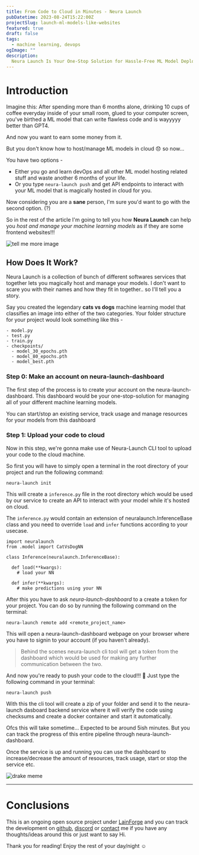 ```yaml
---
title: From Code to Cloud in Minutes - Neura Launch
pubDatetime: 2023-08-24T15:22:00Z
projectSlug: launch-ml-models-like-websites
featured: true
draft: false
tags:
  - machine learning, devops
ogImage: ""
description:
  Neura Launch Is Your One-Stop Solution for Hassle-Free ML Model Deployment.
---
```


# Introduction

Imagine this: After spending more than 6 months alone, drinking 10 cups of coffee everyday inside of your small room, glued to your computer screen, you've birthed a ML model that can write flawless code and is wayyyyy better than GPT4. 

And now you want to earn some money from it.

But you don't know how to host/manage ML models in cloud 😞 so now...

You have two options - 

- Either you go and learn devOps and all other ML model hosting related stuff and waste another 6 months of your life.
- Or you type `neura-launch push` and get API endpoints to interact with your ML model that is magically hosted in cloud for you.

Now considering you are a **sane** person, I'm sure you'd want to go with the second option. (?)

So in the rest of the article I'm going to tell you how **Neura Launch** can help you _host and manage your machine learning models_ as if they are some frontend websites!!! 

![tell me more image](/imgs/neura-launch/cat.jpeg)

## How Does It Work?

Neura Launch is a collection of bunch of different softwares services that together lets you magically host and manage your models. I don't want to scare you with their names and how they fit in together.. so I'll tell you a story.

Say you created the legendary **cats vs dogs** machine learning model that classifies an image into either of the two categories.
Your folder structure for your project would look something like this - 
```
- model.py
- test.py
- train.py
- checkpoints/
  - model_30_epochs.pth
  - model_80_epochs.pth
  - model_best.pth
```

### Step 0: Make an account on neura-launch-dashboard
The first step of the process is to create your account on the neura-launch-dashboard.
This dashboard would be your one-stop-solution for managing all of your different machine learning models. 

You can start/stop an existing service, track usage and manage resources for your models from this dashboard

### Step 1: Upload your code to cloud

Now in this step, we're gonna make use of Neura-Launch CLI tool to upload your code to the cloud machine.

So first you will have to simply open a terminal in the root directory of your project and run the following command:

```
neura-launch init
```

This will create a `inference.py` file in the root directory which would be used by our service to create an API to interact with your model while it's hosted on cloud.

The `inference.py` would contain an extension of neuralaunch.InferenceBase class and you need to override `load` and `infer` functions according to your usecase.

```
import neuralaunch
from .model import CatVsDogNN

class Inference(neuralaunch.InferenceBase):
  
  def load(**kwargs):
    # load your NN
  
  def infer(**kwargs):
    # make predictions using your NN

```

After this you have to ask *neura-launch-dashboard* to a create a token for your project. You can do so by running the following command on the terminal: 

```
neura-launch remote add <remote_project_name> 
```

This will open a neura-launch-dashboard webpage on your browser where you have to signin to your account (if you haven't already).

> Behind the scenes neura-launch cli tool will get a token from the dashboard which would be used for making any further communication between the two.

And now you're ready to push your code to the cloud!!! 🥳
Just type the following command in your terminal:
```
neura-launch push
```

With this the cli tool will create a zip of your folder and send it to the neura-launch dasboard backend service where it will verify the code using checksums and create a docker container and start it automatically.

Ofcs this will take sometime... Expected to be around 5ish minutes. But you can track the progress of this entire pipeline through neura-launch-dashboard.

Once the service is up and running you can use the dashboard to increase/decrease the  amount of resources, track usage, start or stop the service etc.

![drake meme](/imgs/neura-launch/meme.png)

-------

# Conclusions

This is an ongoing open source project under [LainForge](http://lainforge.org/) and you can track the development on [github](https://github.com/LainForge/Neura-Launch-Dashboard), [discord](https://discord.gg/UxGdN56meC) or [contact](https://bento.me/tarat) me if you have any thoughts/ideas around this or just want to say Hi. 

Thank you for reading! Enjoy the rest of your day/night ☺️





